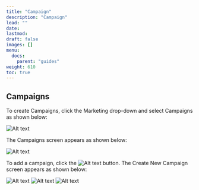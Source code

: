 ```yaml
---
title: "Campaign"
description: "Campaign"
lead: ""
date:
lastmod:
draft: false
images: []
menu:
  docs:
    parent: "guides"
weight: 610
toc: true
---
```


## Campaigns

To create Campaigns, click the Marketing drop-down and select Campaigns as shown below:

![Alt text](/images/campaign1.png "Dashboard")

The Campaigns screen appears as shown below:

![Alt text](/images/campaign2.png "Dashboard")

To add a campaign, click the ![Alt text](/images/campaign3.png "Dashboard") button. The Create New Campaign screen appears as shown below:

![Alt text](/images/campaign4.png "Dashboard")
![Alt text](/images/campaign5.png "Dashboard")
![Alt text](/images/campaign6.png "Dashboard")
